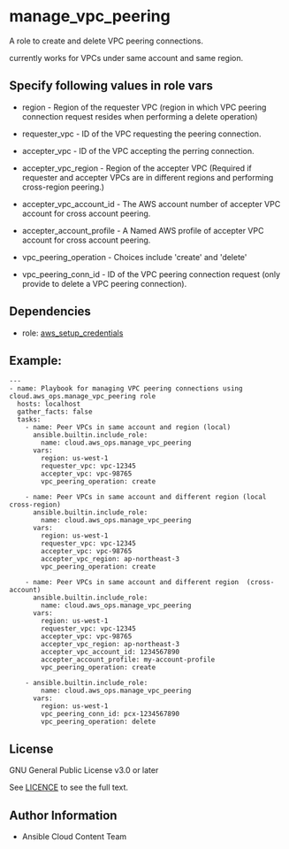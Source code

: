# manage_vpc_peering

A role to create and delete VPC peering connections.

currently works for VPCs under same account and same region.

## Specify following values in role vars

- region - Region of the requester VPC (region in which VPC peering connection request resides when performing a delete operation)

- requester_vpc - ID of the VPC requesting the peering connection.

- accepter_vpc - ID of the VPC accepting the perring connection.

- accepter_vpc_region - Region of the accepter VPC (Required if requester and accepter VPCs are in different regions and performing cross-region peering.)

- accepter_vpc_account_id - The AWS account number of accepter VPC account for cross account peering.

- accepter_account_profile - A Named AWS profile of accepter VPC account for cross account peering.

- vpc_peering_operation - Choices include 'create' and 'delete'

- vpc_peering_conn_id - ID of the VPC peering connection request (only provide to delete a VPC peering connection).

Dependencies
------------

- role: [aws_setup_credentials](../aws_setup_credentials/README.md)

## Example:
```
---
- name: Playbook for managing VPC peering connections using cloud.aws_ops.manage_vpc_peering role
  hosts: localhost
  gather_facts: false
  tasks:
    - name: Peer VPCs in same account and region (local)
      ansible.builtin.include_role:
        name: cloud.aws_ops.manage_vpc_peering
      vars:
        region: us-west-1
        requester_vpc: vpc-12345
        accepter_vpc: vpc-98765
        vpc_peering_operation: create

    - name: Peer VPCs in same account and different region (local cross-region)
      ansible.builtin.include_role:
        name: cloud.aws_ops.manage_vpc_peering
      vars:
        region: us-west-1
        requester_vpc: vpc-12345
        accepter_vpc: vpc-98765
        accepter_vpc_region: ap-northeast-3
        vpc_peering_operation: create

    - name: Peer VPCs in same account and different region  (cross-account)
      ansible.builtin.include_role:
        name: cloud.aws_ops.manage_vpc_peering
      vars:
        region: us-west-1
        requester_vpc: vpc-12345
        accepter_vpc: vpc-98765
        accepter_vpc_region: ap-northeast-3
        accepter_vpc_account_id: 1234567890
        accepter_account_profile: my-account-profile
        vpc_peering_operation: create

    - ansible.builtin.include_role:
        name: cloud.aws_ops.manage_vpc_peering
      vars:
        region: us-west-1
        vpc_peering_conn_id: pcx-1234567890
        vpc_peering_operation: delete
```

License
-------

GNU General Public License v3.0 or later

See [LICENCE](https://github.com/ansible-collections/cloud.aws_ops/blob/main/LICENSE) to see the full text.

Author Information
------------------

- Ansible Cloud Content Team
